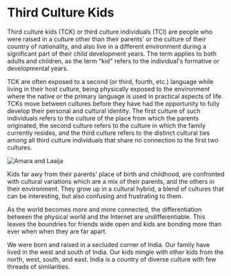 # Third Culture Kids

Third culture kids (TCK) or third culture individuals (TCI) are people who were raised in a culture other than their parents' or the culture of their country of nationality, and also live in a different environment during a significant part of their child development years. The term applies to both adults and children, as the term "kid" refers to the individual's formative or developmental years.

TCK are often exposed to a second (or third, fourth, etc.) language while living in their host culture, being physically exposed to the environment where the native or the primary language is used in practical aspects of life. TCKs move between cultures before they have had the opportunity to fully develop their personal and cultural identity. The first culture of such individuals refers to the culture of the place from which the parents originated, the second culture refers to the culture in which the family currently resides, and the third culture refers to the distinct cultural ties among all third culture individuals that share no connection to the first two cultures.

![Amara and Laaija](https://cdn.oinam.com/img/oinam/amara-laaija-2022jun.jpg)

Kids far awy from their parents' place of birth and childhood, are confronted with cultural variations which are a mix of their parents, and the others in their environment. They grow up in a cultural hybrid, a blend of cultures that can be interesting, but also confusing and frustrating to them.

As the world becomes more and more connected, the differentiation between the physical world and the Internet are undifferentiable. This leaves the boundries for friends wide open and kids are bonding more than ever when when they are far apart.

We were born and raised in a secluded corner of India. Our family have lived in the west and south of India. Our kids mingle with other kids from the north, west, south, and east. India is a country of diverse culture with few threads of similarities.